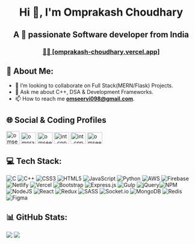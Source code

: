 <h1 align="center">Hi 👋, I'm Omprakash Choudhary</h1>
<h2 align="center">A 🚀 passionate Software developer from India</h2>
<h3 align="center"><a href="https://omprakash-choudhary.vercel.app" target="blank" >👨‍💻 [omprakash-choudhary.vercel.app] </a></h3>

## 💫 About Me:

- 👯  I’m looking to collaborate on Full Stack(MERN/Flask) Projects.
- 💬 Ask me about C++, DSA & Development Frameworks.
- 📫 How to reach me **omseervi098@gmail.com**.

## 🌐 Social & Coding Profiles 
<p align="left">
<a href="https://www.instagram.com/omseervi_098/" target="blank"><img align="center" src="https://www.freepnglogos.com/uploads/logo-ig-png/logo-ig-stunning-instagram-logo-vector-download-for-new-7.png" alt="omseervi_098" height="35" width="35" /></a>
<a href="https://linkedin.com/in/omprakash-choudhary-46b996165" target="blank"><img align="center" src="https://raw.githubusercontent.com/rahuldkjain/github-profile-readme-generator/master/src/images/icons/Social/linked-in-alt.svg" alt="omprakash-choudhary-46b996165" height="30" width="40" /></a>
<a href="https://www.codechef.com/users/omseervi098" target="blank"><img align="center" src="https://avatars1.githubusercontent.com/u/11960354?s=460&v=4" alt="omseervi098" height="30" width="40" /></a>
<a href="https://www.hackerrank.com/omseervi098" target="blank"><img align="center" src="https://raw.githubusercontent.com/rahuldkjain/github-profile-readme-generator/master/src/images/icons/Social/hackerrank.svg" alt="int_cpp" height="30" width="40" /></a>
<a href="https://www.leetcode.com/omseervi098" target="blank"><img align="center" src="https://raw.githubusercontent.com/rahuldkjain/github-profile-readme-generator/master/src/images/icons/Social/leet-code.svg" alt="int_cpp" height="30" width="40" /></a>
<a href="https://auth.geeksforgeeks.org/user/omseervi_098/profile" target="blank"><img align="center" src="https://raw.githubusercontent.com/rahuldkjain/github-profile-readme-generator/master/src/images/icons/Social/geeks-for-geeks.svg" alt="omseervi_098/profile" height="30" width="40" /></a>
</p>


## 💻 Tech Stack:
![C](https://img.shields.io/badge/c-%2300599C.svg?style=flat&logo=c&logoColor=white) ![C++](https://img.shields.io/badge/c++-%2300599C.svg?style=flat&logo=c%2B%2B&logoColor=white) ![CSS3](https://img.shields.io/badge/css3-%231572B6.svg?style=flat&logo=css3&logoColor=white) ![HTML5](https://img.shields.io/badge/html5-%23E34F26.svg?style=flat&logo=html5&logoColor=white) ![JavaScript](https://img.shields.io/badge/javascript-%23323330.svg?style=flat&logo=javascript&logoColor=%23F7DF1E) ![Python](https://img.shields.io/badge/python-3670A0?style=flat&logo=python&logoColor=ffdd54) ![AWS](https://img.shields.io/badge/AWS-%23FF9900.svg?style=flat&logo=amazon-aws&logoColor=white) ![Firebase](https://img.shields.io/badge/firebase-%23039BE5.svg?style=flat&logo=firebase) ![Netlify](https://img.shields.io/badge/netlify-%23000000.svg?style=flat&logo=netlify&logoColor=#00C7B7) ![Vercel](https://img.shields.io/badge/vercel-%23000000.svg?style=flat&logo=vercel&logoColor=white) ![Bootstrap](https://img.shields.io/badge/bootstrap-%23563D7C.svg?style=flat&logo=bootstrap&logoColor=white) ![Express.js](https://img.shields.io/badge/express.js-%23404d59.svg?style=flat&logo=express&logoColor=%2361DAFB) ![Gulp](https://img.shields.io/badge/GULP-%23CF4647.svg?style=flat&logo=gulp&logoColor=white) ![jQuery](https://img.shields.io/badge/jquery-%230769AD.svg?style=flat&logo=jquery&logoColor=white)![NPM](https://img.shields.io/badge/NPM-%23000000.svg?style=flat&logo=npm&logoColor=white) ![NodeJS](https://img.shields.io/badge/node.js-6DA55F?style=flat&logo=node.js&logoColor=white) ![React](https://img.shields.io/badge/react-%2320232a.svg?style=flat&logo=react&logoColor=%2361DAFB)  ![Redux](https://img.shields.io/badge/redux-%23593d88.svg?style=flat&logo=redux&logoColor=white) ![SASS](https://img.shields.io/badge/SASS-hotpink.svg?style=flat&logo=SASS&logoColor=white) ![Socket.io](https://img.shields.io/badge/Socket.io-black?style=flat&logo=socket.io&badgeColor=010101) ![MongoDB](https://img.shields.io/badge/MongoDB-%234ea94b.svg?style=flat&logo=mongodb&logoColor=white) ![Redis](https://img.shields.io/badge/redis-%23DD0031.svg?style=flat&logo=redis&logoColor=white) 	![Figma](https://img.shields.io/badge/figma-%23F24E1E.svg?style=flat&logo=figma&logoColor=white)
## 📊 GitHub Stats:

![](https://github-readme-stats.vercel.app/api?username=omseervi098&theme=onedark&hide_border=true&include_all_commits=false&count_private=false)
![](https://github-readme-stats.vercel.app/api/top-langs/?username=omseervi098&theme=onedark&hide_border=true&include_all_commits=false&count_private=false&layout=compact)
